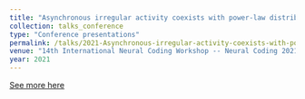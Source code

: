 ```yaml
---
title: "Asynchronous irregular activity coexists with power-law distributed neuronal avalanches"
collection: talks_conference
type: "Conference presentations"
permalink: /talks/2021-Asynchronous-irregular-activity-coexists-with-power-law-distributed-neuronal-avalanches
venue: "14th International Neural Coding Workshop -- Neural Coding 2021, Online, Available in: url, https://bit.ly/neuralcoding2021abs"
year: 2021
---
```


[See more here](https://bit.ly/neuralcoding2021abs)

